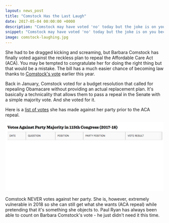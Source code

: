 ```yaml
---
layout: news_post
title: "Comstock Has the Last Laugh"
date: 2017-05-04 00:00:00 +0000
description: "Comstock may have voted 'no' today but the joke is on you because she has already voted 'yes'"
snippet: "Comstock may have voted 'no' today but the joke is on you because she has already voted 'yes'"
image: comstock-laughing.jpg
---
```


She had to be dragged kicking and screaming, but Barbara Comstock has finally voted against the reckless plan to repeal the Affordable Care Act (ACA). You may be tempted to congratulate her for doing the right thing but that would be a mistake. The bill has a much easier chance of becoming law thanks to [Comstock's vote](https://www.healthreformvotes.org/congress/roll-call-votes/h58-115.2017) earlier this year.

Back in January, Comstock voted for a budget resolution that called for repealing Obamacare without providing an actual replacement plan. It's basically a technicality that allows them to pass a repeal in the Senate with a simple majority vote. And she voted for it.

Here is a [list of votes](https://projects.propublica.org/represent/members/C001105-barbara-comstock/votes-against-party/115) she has made against her party prior to the ACA repeal.

![votes against party](/images/news/votes-against-party.jpg)

Comstock NEVER votes against her party. She is, however, extremely vulnerable in 2018 so she can still get what she wants (ACA repeal) while pretending that it's something she objects to. Paul Ryan has always been able to count on Barbara Comstock's vote - he just didn't need it this time.
